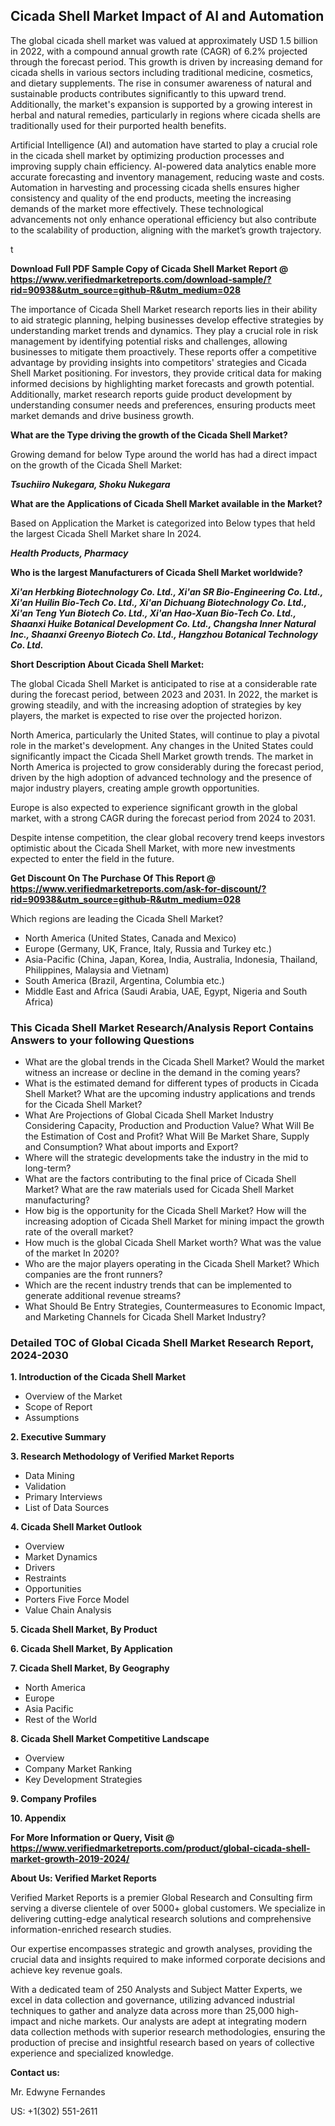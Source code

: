 <h2>Cicada Shell Market Impact of AI and Automation</h2><p>The global cicada shell market was valued at approximately USD 1.5 billion in 2022, with a compound annual growth rate (CAGR) of 6.2% projected through the forecast period. This growth is driven by increasing demand for cicada shells in various sectors including traditional medicine, cosmetics, and dietary supplements. The rise in consumer awareness of natural and sustainable products contributes significantly to this upward trend. Additionally, the market's expansion is supported by a growing interest in herbal and natural remedies, particularly in regions where cicada shells are traditionally used for their purported health benefits.</p><p>Artificial Intelligence (AI) and automation have started to play a crucial role in the cicada shell market by optimizing production processes and improving supply chain efficiency. AI-powered data analytics enable more accurate forecasting and inventory management, reducing waste and costs. Automation in harvesting and processing cicada shells ensures higher consistency and quality of the end products, meeting the increasing demands of the market more effectively. These technological advancements not only enhance operational efficiency but also contribute to the scalability of production, aligning with the market’s growth trajectory.</p>t</p><p id="" class=""><strong>Download Full PDF Sample Copy of Cicada Shell Market Report @ <a href="https://www.verifiedmarketreports.com/download-sample/?rid=90938&utm_source=github-R&utm_medium=028" target="_blank">https://www.verifiedmarketreports.com/download-sample/?rid=90938&utm_source=github-R&utm_medium=028</a></strong></p><p>The importance of&nbsp;Cicada Shell Market research reports lies in their ability to aid strategic planning, helping businesses develop effective strategies by understanding market trends and dynamics. They play a crucial role in risk management by identifying potential risks and challenges, allowing businesses to mitigate them proactively. These reports offer a competitive advantage by providing insights into competitors' strategies and Cicada Shell Market positioning. For investors, they provide critical data for making informed decisions by highlighting market forecasts and growth potential. Additionally, market research reports guide product development by understanding consumer needs and preferences, ensuring products meet market demands and drive business growth.</p><p><strong>What are the&nbsp;Type driving the growth of the Cicada Shell Market?</strong></p><p id="" class="">Growing demand for below Type around the world has had a direct impact on the growth of the Cicada Shell Market:</p><em><strong>Tsuchiiro Nukegara, Shoku Nukegara</strong></em></p><strong>What are the&nbsp;Applications&nbsp;of Cicada Shell Market available in the Market?</strong></p><p id="" class="">Based on Application the Market is categorized into Below types that held the largest Cicada Shell Market share In 2024.</p><em><strong>Health Products, Pharmacy</strong></em></p><strong>Who is the largest Manufacturers of Cicada Shell Market worldwide?</strong></p><p><em><strong>Xi'an Herbking Biotechnology Co. Ltd., Xi'an SR Bio-Engineering Co. Ltd., Xi'an Huilin Bio-Tech Co. Ltd., Xi'an Dichuang Biotechnology Co. Ltd., Xi'an Teng Yun Biotech Co. Ltd., Xi'an Hao-Xuan Bio-Tech Co. Ltd., Shaanxi Huike Botanical Development Co. Ltd., Changsha Inner Natural Inc., Shaanxi Greenyo Biotech Co. Ltd., Hangzhou Botanical Technology Co. Ltd.</strong></em></p><p id="" class=""><strong>Short Description About Cicada Shell Market:</strong></p><p>The global Cicada Shell Market is anticipated to rise at a considerable rate during the forecast period, between 2023 and 2031. In 2022, the market is growing steadily, and with the increasing adoption of strategies by key players, the market is expected to rise over the projected horizon.</p><p>North America, particularly the United States, will continue to play a pivotal role in the market's development. Any changes in the United States could significantly impact the Cicada Shell Market growth trends. The market in North America is projected to grow considerably during the forecast period, driven by the high adoption of advanced technology and the presence of major industry players, creating ample growth opportunities.</p><p>Europe is also expected to experience significant growth in the global market, with a strong CAGR during the forecast period from 2024 to 2031.</p><p>Despite intense competition, the clear global recovery trend keeps investors optimistic about the Cicada Shell Market, with more new investments expected to enter the field in the future.</p><p id="" class=""><strong>Get Discount On The Purchase Of This Report @ <a href="https://www.verifiedmarketreports.com/ask-for-discount/?rid=90938&utm_source=github-R&utm_medium=028" target="_blank">https://www.verifiedmarketreports.com/ask-for-discount/?rid=90938&utm_source=github-R&utm_medium=028</a></strong></p>Which regions are leading the Cicada Shell Market?</p><ul><li>North America (United States, Canada and Mexico)</li><li>Europe (Germany, UK, France, Italy, Russia and Turkey etc.)</li><li>Asia-Pacific (China, Japan, Korea, India, Australia, Indonesia, Thailand, Philippines, Malaysia and Vietnam)</li><li>South America (Brazil, Argentina, Columbia etc.)</li><li>Middle East and Africa (Saudi Arabia, UAE, Egypt, Nigeria and South Africa)</li></ul><h3 id="" class="">This Cicada Shell Market Research/Analysis Report Contains Answers to your following Questions</h3><ul><li>What are the global trends in the Cicada Shell Market? Would the market witness an increase or decline in the demand in the coming years?</li><li>What is the estimated demand for different types of products in Cicada Shell Market? What are the upcoming industry applications and trends for the Cicada Shell Market?</li><li>What Are Projections of Global Cicada Shell Market Industry Considering Capacity, Production and Production Value? What Will Be the Estimation of Cost and Profit? What Will Be Market Share, Supply and Consumption? What about imports and Export?</li><li>Where will the strategic developments take the industry in the mid to long-term?</li><li>What are the factors contributing to the final price of Cicada Shell Market? What are the raw materials used for Cicada Shell Market manufacturing?</li><li>How big is the opportunity for the Cicada Shell Market? How will the increasing adoption of Cicada Shell Market for mining impact the growth rate of the overall market?</li><li>How much is the global Cicada Shell Market worth? What was the value of the market In 2020?</li><li>Who are the major players operating in the Cicada Shell Market? Which companies are the front runners?</li><li>Which are the recent industry trends that can be implemented to generate additional revenue streams?</li><li>What Should Be Entry Strategies, Countermeasures to Economic Impact, and Marketing Channels for Cicada Shell Market Industry?</li></ul><h3 id="" class="">Detailed TOC of Global Cicada Shell Market Research Report, 2024-2030</h3><p id="" class=""><strong>1. Introduction of the Cicada Shell Market</strong></p><ul><li>Overview of the Market</li><li>Scope of Report</li><li>Assumptions</li></ul><p id="" class=""><strong>2. Executive Summary</strong></p><p id="" class=""><strong>3. Research Methodology of Verified Market Reports</strong></p><ul><li>Data Mining</li><li>Validation</li><li>Primary Interviews</li><li>List of Data Sources</li></ul><p id="" class=""><strong>4. Cicada Shell Market Outlook</strong></p><ul><li>Overview</li><li>Market Dynamics</li><li>Drivers</li><li>Restraints</li><li>Opportunities</li><li>Porters Five Force Model</li><li>Value Chain Analysis</li></ul><p id="" class=""><strong>5. Cicada Shell Market, By Product</strong></p><p id="" class=""><strong>6. Cicada Shell Market, By Application</strong></p><p id="" class=""><strong>7. Cicada Shell Market, By Geography</strong></p><ul><li>North America</li><li>Europe</li><li>Asia Pacific</li><li>Rest of the World</li></ul><p id="" class=""><strong>8. Cicada Shell Market Competitive Landscape</strong></p><ul><li>Overview</li><li>Company Market Ranking</li><li>Key Development Strategies</li></ul><p id="" class=""><strong>9. Company Profiles</strong></p><p id="" class=""><strong>10. Appendix</strong></p><p id="" class=""><strong>For More Information or Query, Visit @ <a href="https://www.verifiedmarketreports.com/product/global-cicada-shell-market-growth-2019-2024/" target="_blank">https://www.verifiedmarketreports.com/product/global-cicada-shell-market-growth-2019-2024/</a></strong></p><p id="" class=""><strong>About Us: Verified Market Reports</strong></p><p id="" class="">Verified Market Reports is a premier Global Research and Consulting firm serving a diverse clientele of over 5000+ global customers. We specialize in delivering cutting-edge analytical research solutions and comprehensive information-enriched research studies.</p><p id="" class="">Our expertise encompasses strategic and growth analyses, providing the crucial data and insights required to make informed corporate decisions and achieve key revenue goals.</p><p id="" class="">With a dedicated team of 250 Analysts and Subject Matter Experts, we excel in data collection and governance, utilizing advanced industrial techniques to gather and analyze data across more than 25,000 high-impact and niche markets. Our analysts are adept at integrating modern data collection methods with superior research methodologies, ensuring the production of precise and insightful research based on years of collective experience and specialized knowledge.</p><p id="" class=""><strong>Contact us:</strong></p><p id="" class="">Mr. Edwyne Fernandes</p><p id="" class="">US: +1(302) 551-2611</p>